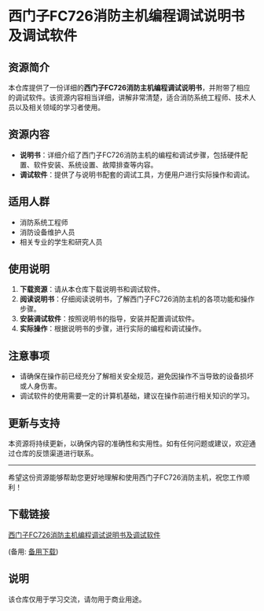 # 西门子FC726消防主机编程调试说明书及调试软件

## 资源简介

本仓库提供了一份详细的**西门子FC726消防主机编程调试说明书**，并附带了相应的调试软件。该资源内容相当详细，讲解非常清楚，适合消防系统工程师、技术人员以及相关领域的学习者使用。

## 资源内容

- **说明书**：详细介绍了西门子FC726消防主机的编程和调试步骤，包括硬件配置、软件安装、系统设置、故障排查等内容。
- **调试软件**：提供了与说明书配套的调试工具，方便用户进行实际操作和调试。

## 适用人群

- 消防系统工程师
- 消防设备维护人员
- 相关专业的学生和研究人员

## 使用说明

1. **下载资源**：请从本仓库下载说明书和调试软件。
2. **阅读说明书**：仔细阅读说明书，了解西门子FC726消防主机的各项功能和操作步骤。
3. **安装调试软件**：按照说明书的指导，安装并配置调试软件。
4. **实际操作**：根据说明书的步骤，进行实际的编程和调试操作。

## 注意事项

- 请确保在操作前已经充分了解相关安全规范，避免因操作不当导致的设备损坏或人身伤害。
- 调试软件的使用需要一定的计算机基础，建议在操作前进行相关知识的学习。

## 更新与支持

本资源将持续更新，以确保内容的准确性和实用性。如有任何问题或建议，欢迎通过仓库的反馈渠道进行联系。

---

希望这份资源能够帮助您更好地理解和使用西门子FC726消防主机，祝您工作顺利！

## 下载链接
[西门子FC726消防主机编程调试说明书及调试软件](https://pan.quark.cn/s/266a3f3549ee) 

(备用: [备用下载](https://pan.baidu.com/s/1y1iT8_aexmm6TAtOauaOQg?pwd=1234))

## 说明

该仓库仅用于学习交流，请勿用于商业用途。
